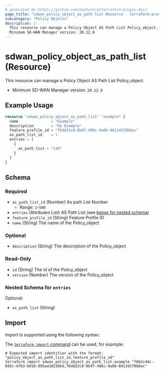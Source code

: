 ```yaml
---
# generated by https://github.com/hashicorp/terraform-plugin-docs
page_title: "sdwan_policy_object_as_path_list Resource - terraform-provider-sdwan"
subcategory: "Policy Objects"
description: |-
  This resource can manage a Policy Object AS Path List Policy_object.
  Minimum SD-WAN Manager version: 20.12.0
---
```


# sdwan_policy_object_as_path_list (Resource)

This resource can manage a Policy Object AS Path List Policy_object.
  - Minimum SD-WAN Manager version: `20.12.0`

## Example Usage

```terraform
resource "sdwan_policy_object_as_path_list" "example" {
  name               = "Example"
  description        = "My Example"
  feature_profile_id = "f6dd22c8-0b4f-496c-9a0b-6813d1f8b8ac"
  as_path_list_id    = 1
  entries = [
    {
      as_path_list = "110"
    }
  ]
}
```

<!-- schema generated by tfplugindocs -->
## Schema

### Required

- `as_path_list_id` (Number) As path List Number
  - Range: `1`-`500`
- `entries` (Attributes List) AS Path List (see [below for nested schema](#nestedatt--entries))
- `feature_profile_id` (String) Feature Profile ID
- `name` (String) The name of the Policy_object

### Optional

- `description` (String) The description of the Policy_object

### Read-Only

- `id` (String) The id of the Policy_object
- `version` (Number) The version of the Policy_object

<a id="nestedatt--entries"></a>
### Nested Schema for `entries`

Optional:

- `as_path_list` (String)

## Import

Import is supported using the following syntax:

The [`terraform import` command](https://developer.hashicorp.com/terraform/cli/commands/import) can be used, for example:

```shell
# Expected import identifier with the format: "policy_object_as_path_list_id,feature_profile_id"
terraform import sdwan_policy_object_as_path_list.example "f6b2c44c-693c-4763-b010-895aa3d236bd,f6dd22c8-0b4f-496c-9a0b-6813d1f8b8ac"
```

